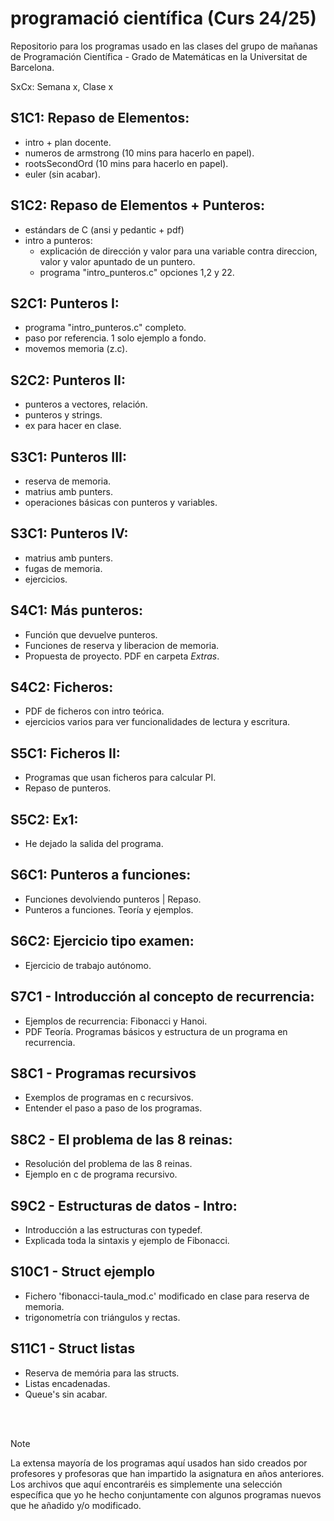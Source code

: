 # programació científica (Curs 24/25)
Repositorio para los programas usado en las clases del grupo de mañanas de Programación Científica - Grado de Matemáticas en la Universitat de Barcelona. 

SxCx: Semana x, Clase x


S1C1: Repaso de Elementos:
--------------------------
- intro + plan docente.
- numeros de armstrong (10 mins para hacerlo en papel).
- rootsSecondOrd (10 mins para hacerlo en papel).
- euler (sin acabar).

S1C2: Repaso de Elementos + Punteros:
-------------------------------------
- estándars de C (ansi y pedantic + pdf)
- intro a punteros:
	- explicación de dirección y valor para una variable contra direccion, valor y valor apuntado de un puntero.
	- programa "intro_punteros.c" opciones 1,2 y 22. 

S2C1: Punteros I:
-----------------
- programa "intro_punteros.c" completo.
- paso por referencia. 1 solo ejemplo a fondo.
- movemos memoria (z.c).

S2C2: Punteros II:
------------------
- punteros a vectores, relación.
- punteros y strings.
- ex para hacer en clase.

S3C1: Punteros III:
------------------
- reserva de memoria.
- matrius amb punters.
- operaciones básicas con punteros y variables.

S3C1: Punteros IV:
------------------
- matrius amb punters.
- fugas de memoria.
- ejercicios.

S4C1: Más punteros:
------------------
- Función que devuelve punteros.
- Funciones de reserva y liberacion de memoria.
- Propuesta de proyecto. PDF en carpeta *Extras*.

S4C2: Ficheros:
------------------
- PDF de ficheros con intro teórica.
- ejercicios varios para ver funcionalidades de lectura y escritura.

S5C1: Ficheros II:
------------------
- Programas que usan ficheros para calcular PI.
- Repaso de punteros.

S5C2: Ex1:
----------
- He dejado la salida del programa.

S6C1: Punteros a funciones:
---------------------------
- Funciones devolviendo punteros | Repaso.
- Punteros a funciones. Teoría y ejemplos.

S6C2: Ejercicio tipo examen:
----------------------------
- Ejercicio de trabajo autónomo.

S7C1 - Introducción al concepto de recurrencia:
-----------------------------------------------
- Ejemplos de recurrencia: Fibonacci y Hanoi.
- PDF Teoría. Programas básicos y estructura de un programa en recurrencia.

S8C1 - Programas recursivos
--------------------
- Exemplos de programas en c recursivos.
- Entender el paso a paso de los programas.

S8C2 - El problema de las 8 reinas:
-----------------------------------
- Resolución del problema de las 8 reinas.
- Ejemplo en c de programa recursivo.

S9C2 - Estructuras de datos - Intro:
-------------------------------------
- Introducción a las estructuras con typedef.
- Explicada toda la sintaxis y ejemplo de Fibonacci.

S10C1 - Struct ejemplo
-------------------------------------
- Fichero 'fibonacci-taula_mod.c' modificado en clase para reserva de memoria.
- trigonometría con triángulos y rectas.

S11C1 - Struct listas
-------------------------------------
- Reserva de memória para las structs.
- Listas encadenadas.
- Queue's sin acabar.

</br></br>
> [!NOTE]
> La extensa mayoría de los programas aquí usados han sido creados por profesores y profesoras que han impartido la asignatura en años anteriores. Los archivos que aquí encontraréis es simplemente una selección específica que yo he hecho conjuntamente con algunos programas nuevos que he añadido y/o modificado.